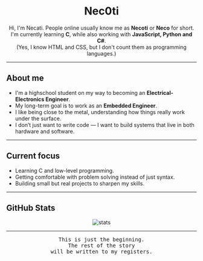 <h1 align="center">Nec0ti</h1>

<p align="center">
  Hi, I'm Necati. People online usually know me as <b>Necoti</b> or <b>Neco</b> for short.<br>
  I'm currently learning <b>C</b>, while also working with <b>JavaScript, Python and C#</b>.<br>
  (Yes, I know HTML and CSS, but I don't count them as programming languages.)
</p>

---

## About me
- I'm a highschool student on my way to becoming an **Electrical-Electronics Engineer**.  
- My long-term goal is to work as an **Embedded Engineer**.  
- I like being close to the metal, understanding how things really work under the surface.  
- I don’t just want to write code — I want to build systems that live in both hardware and software.  

---

## Current focus
- Learning C and low-level programming.  
- Getting comfortable with problem solving instead of just syntax.  
- Building small but real projects to sharpen my skills.  

---

## GitHub Stats

<p align="center">
  <img src="https://github-readme-stats.vercel.app/api?username=nec0ti&show_icons=true&theme=gruvbox" alt="stats"/>
</p>

---

<pre align="center">
This is just the beginning.
The rest of the story
will be written to my registers.
</pre>
